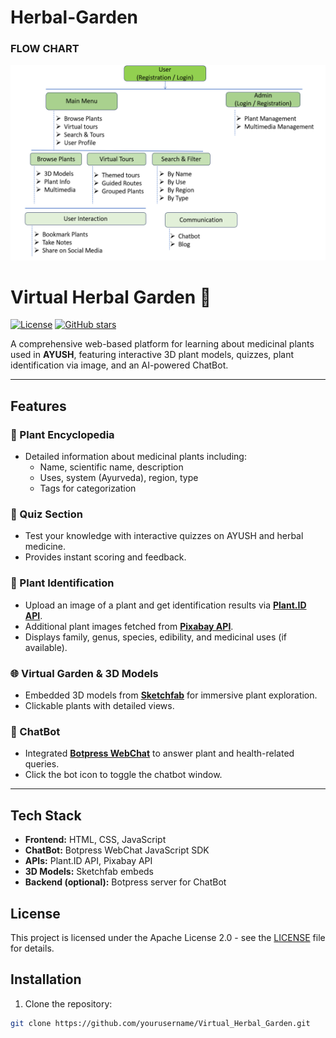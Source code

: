 # Herbal-Garden
### FLOW CHART
![flowchart](resources/flowchart.png)

# Virtual Herbal Garden 🌿

[![License](https://img.shields.io/badge/License-Apache%202.0-blue.svg)](LICENSE)
[![GitHub stars](https://img.shields.io/github/stars/yourusername/Virtual_Herbal_Garden?style=social)](https://github.com/yourusername/Virtual_Herbal_Garden/stargazers)

A comprehensive web-based platform for learning about medicinal plants used in **AYUSH**, featuring interactive 3D plant models, quizzes, plant identification via image, and an AI-powered ChatBot.

---

## Features

### 🌱 Plant Encyclopedia
- Detailed information about medicinal plants including:
  - Name, scientific name, description
  - Uses, system (Ayurveda), region, type
  - Tags for categorization

### 🧠 Quiz Section
- Test your knowledge with interactive quizzes on AYUSH and herbal medicine.
- Provides instant scoring and feedback.

### 🌿 Plant Identification
- Upload an image of a plant and get identification results via **[Plant.ID API](https://web.plant.id/)**.
- Additional plant images fetched from **[Pixabay API](https://pixabay.com/api/docs/)**.
- Displays family, genus, species, edibility, and medicinal uses (if available).

### 🌐 Virtual Garden & 3D Models
- Embedded 3D models from **[Sketchfab](https://sketchfab.com/)** for immersive plant exploration.
- Clickable plants with detailed views.

### 🤖 ChatBot
- Integrated **[Botpress WebChat](https://botpress.com/)** to answer plant and health-related queries.
- Click the bot icon to toggle the chatbot window.

---

## Tech Stack

- **Frontend:** HTML, CSS, JavaScript  
- **ChatBot:** Botpress WebChat JavaScript SDK  
- **APIs:** Plant.ID API, Pixabay API  
- **3D Models:** Sketchfab embeds  
- **Backend (optional):** Botpress server for ChatBot 


## License

This project is licensed under the Apache License 2.0 - see the [LICENSE](LICENSE) file for details.

## Installation

1. Clone the repository:
```bash
git clone https://github.com/yourusername/Virtual_Herbal_Garden.git
